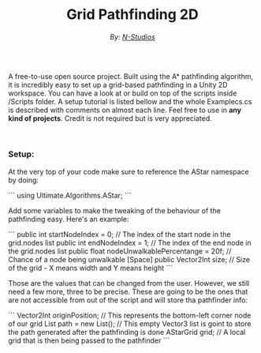 <h1 align="center">Grid Pathfinding 2D</h1>
<h6 align="center">By: <a href="https://nikichatv.com/Website/N-Studios.html">N-Studios</a></h6>

<br>
<p align="">A <stron>free-to-use</strong> open source project. Built using the <string>A* pathfinding algorithm</string>, it is incredibly easy to set up a grid-based pathfinding in a Unity 2D workspace. You can have a look at or build on top of the scripts inside /Scripts folder. A setup tutorial is listed bellow and the whole Examplecs.cs is described with comments on almost each line. Feel free to use in <strong>any kind of projects</strong>. Credit is not required but is very appreciated.</p>

<br>
<h3>Setup:</h3>
<p>At the very top of your code make sure to reference the AStar namespace by doing:</p>
```
using Ultimate.Algorithms.AStar;
```
<br>
<p>Add some variables to make the tweaking of the behaviour of the pathfinding easy. Here's an example:</p>
```
public int startNodeIndex = 0;     // The index of the start node in the grid.nodes list
public int endNodeIndex = 1;     // The index of the end node in the grid.nodes list
public float nodeUnwalkablePercentange = 20f;     // Chance of a node being unwalkable
[Space]
public Vector2Int size;     // Size of the grid - X means width and Y means height
```
<br>
<p>Those are the values that can be changed from the user. However, we still need a few more, three to be precise. These are going to be the ones that are not accessible from out of the script and will store tha pathfinder info:</p>
```
Vector2Int originPosition;     // This represents the bottom-left corner node of our grid
List<Vector3> path = new List<Vector3>();     // This empty Vector3 list is goint to store the path generated after the pathfinding is done
AStarGrid grid;     // A local grid that is then being passed to the pathfinder
```
